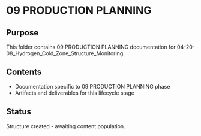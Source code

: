 # 09 PRODUCTION PLANNING

## Purpose
This folder contains 09 PRODUCTION PLANNING documentation for 04-20-08_Hydrogen_Cold_Zone_Structure_Monitoring.

## Contents
- Documentation specific to 09 PRODUCTION PLANNING phase
- Artifacts and deliverables for this lifecycle stage

## Status
Structure created - awaiting content population.
